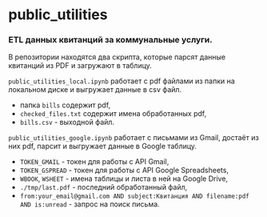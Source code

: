 # public_utilities
### ETL данных квитанций за коммунальные услуги.
В репозитории находятся два скрипта, которые парсят данные квитанций из PDF и загружают в таблицу.

`public_utilities_local.ipynb` работает с pdf файлами из папки на локальном диске и выгружает данные в csv файл.
- папка `bills` содержит pdf,
- `checked_files.txt` содержит имена обработанных pdf,
- `bills.csv` - выходной файл.

`public_utilities_google.ipynb` работает с письмами из Gmail, достаёт из них pdf, парсит и выгружает данные в Google таблицу.
- `TOKEN_GMAIL` - токен для работы с API Gmail,
- `TOKEN_GSPREAD` - токен для работы с API Google Spreadsheets,
- `WBOOK`, `WSHEET` - имена таблицы и листа в ней на Google Drive,
- `./tmp/last.pdf` - последний обработанный файл,
- `from:your_email@gmail.com AND subject:Квитанция AND filename:pdf AND is:unread` - запрос на поиск письма.
